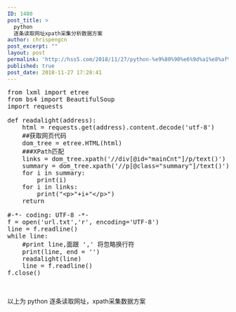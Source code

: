 ```yaml
---
ID: 1480
post_title: >
  python
  逐条读取网址xpath采集分析数据方案
author: chrispengcn
post_excerpt: ""
layout: post
permalink: 'http://hss5.com/2018/11/27/python-%e9%80%90%e6%9d%a1%e8%af%bb%e5%8f%96%e7%bd%91%e5%9d%80xpath%e9%87%87%e9%9b%86%e5%88%86%e6%9e%90%e6%95%b0%e6%8d%ae%e6%96%b9%e6%a1%88/'
published: true
post_date: 2018-11-27 17:28:41
---
```

<pre>from lxml import etree
from bs4 import BeautifulSoup
import requests

def readalight(address):
    html = requests.get(address).content.decode('utf-8')
    ##获取网页代码
    dom_tree = etree.HTML(html)
    ###XPath匹配
    links = dom_tree.xpath('//div[@id="mainCnt"]/p/text()')
    summary = dom_tree.xpath('//p[@class="summary"]/text()')
    for i in summary:
        print(i)
    for i in links:
        print("&lt;p&gt;"+i+"&lt;/p&gt;")
    return

#-*- coding: UTF-8 -*- 
f = open('url.txt','r', encoding='UTF-8')
line = f.readline()
while line:
    #print line,面跟 ',' 将忽略换行符  
    print(line, end = '')
    readalight(line)
    line = f.readline()
f.close()


</pre>
以上为 python 逐条读取网址，xpath采集数据方案